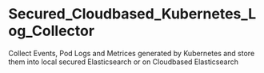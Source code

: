 # Secured_Cloudbased_Kubernetes_Log_Collector
Collect Events, Pod Logs and Metrices generated by Kubernetes and store them into local secured Elasticsearch or on Cloudbased Elasticsearch
